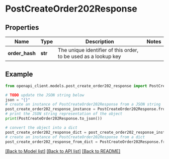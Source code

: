 # PostCreateOrder202Response


## Properties

Name | Type | Description | Notes
------------ | ------------- | ------------- | -------------
**order_hash** | **str** | The unique identifier of this order, to be used as a lookup key | 

## Example

```python
from openapi_client.models.post_create_order202_response import PostCreateOrder202Response

# TODO update the JSON string below
json = "{}"
# create an instance of PostCreateOrder202Response from a JSON string
post_create_order202_response_instance = PostCreateOrder202Response.from_json(json)
# print the JSON string representation of the object
print(PostCreateOrder202Response.to_json())

# convert the object into a dict
post_create_order202_response_dict = post_create_order202_response_instance.to_dict()
# create an instance of PostCreateOrder202Response from a dict
post_create_order202_response_from_dict = PostCreateOrder202Response.from_dict(post_create_order202_response_dict)
```
[[Back to Model list]](../README.md#documentation-for-models) [[Back to API list]](../README.md#documentation-for-api-endpoints) [[Back to README]](../README.md)


